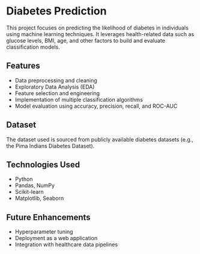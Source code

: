 # Diabetes Prediction

This project focuses on predicting the likelihood of diabetes in individuals using machine learning techniques. It leverages health-related data such as glucose levels, BMI, age, and other factors to build and evaluate classification models.

## Features
- Data preprocessing and cleaning
- Exploratory Data Analysis (EDA)
- Feature selection and engineering
- Implementation of multiple classification algorithms
- Model evaluation using accuracy, precision, recall, and ROC-AUC

## Dataset
The dataset used is sourced from publicly available diabetes datasets (e.g., the Pima Indians Diabetes Dataset).

## Technologies Used
- Python
- Pandas, NumPy
- Scikit-learn
- Matplotlib, Seaborn

## Future Enhancements
- Hyperparameter tuning
- Deployment as a web application
- Integration with healthcare data pipelines
